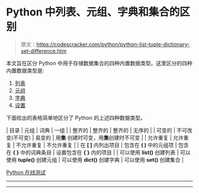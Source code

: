 # Python 中列表、元组、字典和集合的区别

> 原文：<https://codescracker.com/python/python-list-tuple-dictionary-set-difference.htm>

本文旨在区分 Python 中用于存储数据集合的四种内置数据类型。这里区分的四种内置数据类型是:

1.  [列表](/python/python-lists.htm)
2.  [元组](/python/python-tuples.htm)
3.  [字典](/python/python-dictionary.htm)
4.  [设置](/python/python-set.htm)

下面给出的表格简单地区分了 Python 的上述四种数据类型。

| 目录 | 元组 | 词典 | 一组 |
| 整齐的 | 整齐的 | 整齐的 | 无序的 |
| 可变的 | 不可改变(不可变) | 易变的 | 用**集**
创建时可变，用**集**创建时不可变 |
| 允许重复 | 允许重复 | 不允许重复 | 不允许重复 |
| 在 **[ ]** 内列出项目 | 包含在 **( )** 中的元组项 | 包含在 **{ }** 中的词典条目 | 设置包含在 **{ }** 内的项目 |
| 可以使用 **list()** 创建列表 | 可以使用 **tuple()** 创建元组 | 可以使用 **dict()** 创建字典 | 可以使用 **set()** 创建集合 |

[Python 在线测试](/exam/showtest.php?subid=10)

* * *

* * *